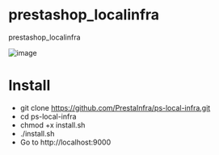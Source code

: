 # prestashop_localinfra
prestashop_localinfra

![image](https://user-images.githubusercontent.com/16455155/202072723-dc2cccc2-97c2-4c22-bfab-07a7c0c24c06.png)

# Install

- git clone https://github.com/PrestaInfra/ps-local-infra.git
- cd ps-local-infra
- chmod +x install.sh
- ./install.sh
- Go to http://localhost:9000
